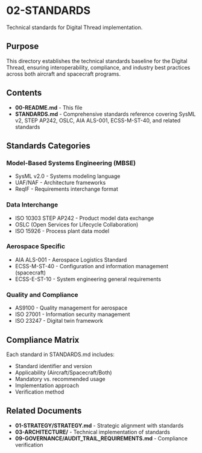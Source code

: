 # 02-STANDARDS

Technical standards for Digital Thread implementation.

## Purpose

This directory establishes the technical standards baseline for the Digital Thread, ensuring interoperability, compliance, and industry best practices across both aircraft and spacecraft programs.

## Contents

- **00-README.md** - This file
- **STANDARDS.md** - Comprehensive standards reference covering SysML v2, STEP AP242, OSLC, AIA ALS-001, ECSS-M-ST-40, and related standards

## Standards Categories

### Model-Based Systems Engineering (MBSE)
- SysML v2.0 - Systems modeling language
- UAF/NAF - Architecture frameworks
- ReqIF - Requirements interchange format

### Data Interchange
- ISO 10303 STEP AP242 - Product model data exchange
- OSLC (Open Services for Lifecycle Collaboration)
- ISO 15926 - Process plant data model

### Aerospace Specific
- AIA ALS-001 - Aerospace Logistics Standard
- ECSS-M-ST-40 - Configuration and information management (spacecraft)
- ECSS-E-ST-10 - System engineering general requirements

### Quality and Compliance
- AS9100 - Quality management for aerospace
- ISO 27001 - Information security management
- ISO 23247 - Digital twin framework

## Compliance Matrix

Each standard in STANDARDS.md includes:
- Standard identifier and version
- Applicability (Aircraft/Spacecraft/Both)
- Mandatory vs. recommended usage
- Implementation approach
- Verification method

## Related Documents

- **01-STRATEGY/STRATEGY.md** - Strategic alignment with standards
- **03-ARCHITECTURE/** - Technical implementation of standards
- **09-GOVERNANCE/AUDIT_TRAIL_REQUIREMENTS.md** - Compliance verification
